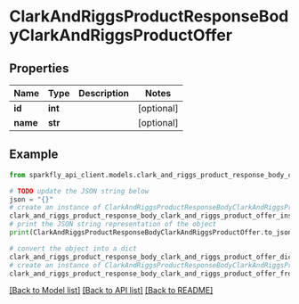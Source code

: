 # ClarkAndRiggsProductResponseBodyClarkAndRiggsProductOffer


## Properties

Name | Type | Description | Notes
------------ | ------------- | ------------- | -------------
**id** | **int** |  | [optional] 
**name** | **str** |  | [optional] 

## Example

```python
from sparkfly_api_client.models.clark_and_riggs_product_response_body_clark_and_riggs_product_offer import ClarkAndRiggsProductResponseBodyClarkAndRiggsProductOffer

# TODO update the JSON string below
json = "{}"
# create an instance of ClarkAndRiggsProductResponseBodyClarkAndRiggsProductOffer from a JSON string
clark_and_riggs_product_response_body_clark_and_riggs_product_offer_instance = ClarkAndRiggsProductResponseBodyClarkAndRiggsProductOffer.from_json(json)
# print the JSON string representation of the object
print(ClarkAndRiggsProductResponseBodyClarkAndRiggsProductOffer.to_json())

# convert the object into a dict
clark_and_riggs_product_response_body_clark_and_riggs_product_offer_dict = clark_and_riggs_product_response_body_clark_and_riggs_product_offer_instance.to_dict()
# create an instance of ClarkAndRiggsProductResponseBodyClarkAndRiggsProductOffer from a dict
clark_and_riggs_product_response_body_clark_and_riggs_product_offer_from_dict = ClarkAndRiggsProductResponseBodyClarkAndRiggsProductOffer.from_dict(clark_and_riggs_product_response_body_clark_and_riggs_product_offer_dict)
```
[[Back to Model list]](../README.md#documentation-for-models) [[Back to API list]](../README.md#documentation-for-api-endpoints) [[Back to README]](../README.md)


